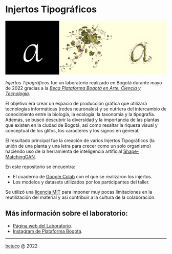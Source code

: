 # Injertos Tipográficos
![banner](banner.jpg)

*Injertos Tipográficos* fue un laboratorio realizado en Bogotá durante mayo de 2022 gracias a la [*Beca Plataforma Bogotá en Arte, Ciencia y Tecnología*](https://plataformabogota.gov.co/).

El objetivo era crear un espacio de producción gráfica que utilizara tecnologías informáticas (redes neuronales) y se nutriera del intercambio de conocimiento entre la biología, la ecología, la taxonomía y la tipografía. Además, se buscó descubrir la diversidad y la importancia de las plantas que existen en la ciudad de Bogotá, así como resaltar la riqueza visual y conceptual de los glifos, los caracteres y los signos en general.

El resultado principal fue la creación de varios Injertos Tipográficos (la unión de una planta y una letra para crecer como un solo organismo) haciendo uso de la herramienta de inteligencia artificial [Shape-MatchingGAN](https://github.com/VITA-Group/ShapeMatchingGAN).

En este repositorio se encuentra:

- El cuaderno de [Google Colab](https://research.google.com/colaboratory/intl/es/faq.html) con el que se realizaron los injertos.
- Los modelos y datasets utilizados por los participantes del taller.

Se utilizó una [licencia MIT](https://choosealicense.com/licenses/mit/) para imponer muy pocas limitaciones en la reutilización del material y así contribuir a la cultura de la colaboración.

## Más información sobre el laboratorio:
- [Página web del Laboratorio](https://bejucoo.github.io/injertos/).
- [Instagram de Plataforma Bogotá](https://www.instagram.com/plataforma_bogota/).
---
[bejuco](https://bejuco.co/) @ 2022